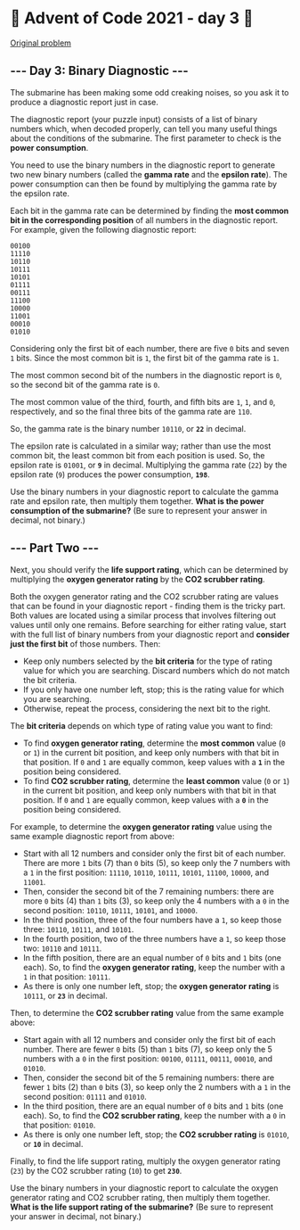 # 🎄 Advent of Code 2021 - day 3 🎄
[Original problem](https://adventofcode.com/2021/day/3)

<article class="day-desc"><h2>--- Day 3: Binary Diagnostic ---</h2><p>The submarine has been making some <span title="Turns out oceans are heavy.">odd creaking noises</span>, so you ask it to produce a diagnostic report just in case.</p>
<p>The diagnostic report (your puzzle input) consists of a list of binary numbers which, when decoded properly, can tell you many useful things about the conditions of the submarine. The first parameter to check is the <strong>power consumption</strong>.</p>
<p>You need to use the binary numbers in the diagnostic report to generate two new binary numbers (called the <strong>gamma rate</strong> and the <strong>epsilon rate</strong>). The power consumption can then be found by multiplying the gamma rate by the epsilon rate.</p>
<p>Each bit in the gamma rate can be determined by finding the <strong>most common bit in the corresponding position</strong> of all numbers in the diagnostic report. For example, given the following diagnostic report:</p>
<pre><code>00100
11110
10110
10111
10101
01111
00111
11100
10000
11001
00010
01010
</code></pre>
<p>Considering only the first bit of each number, there are five <code>0</code> bits and seven <code>1</code> bits. Since the most common bit is <code>1</code>, the first bit of the gamma rate is <code>1</code>.</p>
<p>The most common second bit of the numbers in the diagnostic report is <code>0</code>, so the second bit of the gamma rate is <code>0</code>.</p>
<p>The most common value of the third, fourth, and fifth bits are <code>1</code>, <code>1</code>, and <code>0</code>, respectively, and so the final three bits of the gamma rate are <code>110</code>.</p>
<p>So, the gamma rate is the binary number <code>10110</code>, or <code><strong>22</strong></code> in decimal.</p>
<p>The epsilon rate is calculated in a similar way; rather than use the most common bit, the least common bit from each position is used. So, the epsilon rate is <code>01001</code>, or <code><strong>9</strong></code> in decimal. Multiplying the gamma rate (<code>22</code>) by the epsilon rate (<code>9</code>) produces the power consumption, <code><strong>198</strong></code>.</p>
<p>Use the binary numbers in your diagnostic report to calculate the gamma rate and epsilon rate, then multiply them together. <strong>What is the power consumption of the submarine?</strong> (Be sure to represent your answer in decimal, not binary.)</p>
</article>

<article class="day-desc"><h2 id="part2">--- Part Two ---</h2><p>Next, you should verify the <strong>life support rating</strong>, which can be determined by multiplying the <strong>oxygen generator rating</strong> by the <strong>CO2 scrubber rating</strong>.</p>
<p>Both the oxygen generator rating and the CO2 scrubber rating are values that can be found in your diagnostic report - finding them is the tricky part. Both values are located using a similar process that involves filtering out values until only one remains. Before searching for either rating value, start with the full list of binary numbers from your diagnostic report and <strong>consider just the first bit</strong> of those numbers. Then:</p>
<ul>
<li>Keep only numbers selected by the <strong>bit criteria</strong> for the type of rating value for which you are searching. Discard numbers which do not match the bit criteria.</li>
<li>If you only have one number left, stop; this is the rating value for which you are searching.</li>
<li>Otherwise, repeat the process, considering the next bit to the right.</li>
</ul>
<p>The <strong>bit criteria</strong> depends on which type of rating value you want to find:</p>
<ul>
<li>To find <strong>oxygen generator rating</strong>, determine the <strong>most common</strong> value (<code>0</code> or <code>1</code>) in the current bit position, and keep only numbers with that bit in that position. If <code>0</code> and <code>1</code> are equally common, keep values with a <code><strong>1</strong></code> in the position being considered.</li>
<li>To find <strong>CO2 scrubber rating</strong>, determine the <strong>least common</strong> value (<code>0</code> or <code>1</code>) in the current bit position, and keep only numbers with that bit in that position. If <code>0</code> and <code>1</code> are equally common, keep values with a <code><strong>0</strong></code> in the position being considered.</li>
</ul>
<p>For example, to determine the <strong>oxygen generator rating</strong> value using the same example diagnostic report from above:</p>
<ul>
<li>Start with all 12 numbers and consider only the first bit of each number. There are more <code>1</code> bits (7) than <code>0</code> bits (5), so keep only the 7 numbers with a <code>1</code> in the first position: <code>11110</code>, <code>10110</code>, <code>10111</code>, <code>10101</code>, <code>11100</code>, <code>10000</code>, and <code>11001</code>.</li>
<li>Then, consider the second bit of the 7 remaining numbers: there are more <code>0</code> bits (4) than <code>1</code> bits (3), so keep only the 4 numbers with a <code>0</code> in the second position: <code>10110</code>, <code>10111</code>, <code>10101</code>, and <code>10000</code>.</li>
<li>In the third position, three of the four numbers have a <code>1</code>, so keep those three: <code>10110</code>, <code>10111</code>, and <code>10101</code>.</li>
<li>In the fourth position, two of the three numbers have a <code>1</code>, so keep those two: <code>10110</code> and <code>10111</code>.</li>
<li>In the fifth position, there are an equal number of <code>0</code> bits and <code>1</code> bits (one each). So, to find the <strong>oxygen generator rating</strong>, keep the number with a <code>1</code> in that position: <code>10111</code>.</li>
<li>As there is only one number left, stop; the <strong>oxygen generator rating</strong> is <code>10111</code>, or <code><strong>23</strong></code> in decimal.</li>
</ul>
<p>Then, to determine the <strong>CO2 scrubber rating</strong> value from the same example above:</p>
<ul>
<li>Start again with all 12 numbers and consider only the first bit of each number. There are fewer <code>0</code> bits (5) than <code>1</code> bits (7), so keep only the 5 numbers with a <code>0</code> in the first position: <code>00100</code>, <code>01111</code>, <code>00111</code>, <code>00010</code>, and <code>01010</code>.</li>
<li>Then, consider the second bit of the 5 remaining numbers: there are fewer <code>1</code> bits (2) than <code>0</code> bits (3), so keep only the 2 numbers with a <code>1</code> in the second position: <code>01111</code> and <code>01010</code>.</li>
<li>In the third position, there are an equal number of <code>0</code> bits and <code>1</code> bits (one each). So, to find the <strong>CO2 scrubber rating</strong>, keep the number with a <code>0</code> in that position: <code>01010</code>.</li>
<li>As there is only one number left, stop; the <strong>CO2 scrubber rating</strong> is <code>01010</code>, or <code><strong>10</strong></code> in decimal.</li>
</ul>
<p>Finally, to find the life support rating, multiply the oxygen generator rating (<code>23</code>) by the CO2 scrubber rating (<code>10</code>) to get <code><strong>230</strong></code>.</p>
<p>Use the binary numbers in your diagnostic report to calculate the oxygen generator rating and CO2 scrubber rating, then multiply them together. <strong>What is the life support rating of the submarine?</strong> (Be sure to represent your answer in decimal, not binary.)</p>
</article>
